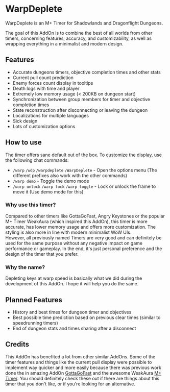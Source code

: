 # WarpDeplete

WarpDeplete is an M+ Timer for Shadowlands and Dragonflight Dungeons.

The goal of this AddOn is to combine the best of all worlds from other timers, concerning features, accuracy, and customizability, as well as wrapping everything in a minimalist and modern design.  

## Features

* Accurate dungeons timers, objective completion times and other stats
* Current pull count prediction
* Enemy forces count display in tooltips
* Death logs with time and player
* Extremely low memory usage (&lt; 200KB on dungeon start)
* Synchronization between group members for timer and objective completion times
* State reconstruction after disconnecting or leaving the dungeon
* Localizations for multiple languages
* Sick design
* Lots of customization options

## How to use

The timer offers sane default out of the box. To customize the display, use the following chat commands:

* `/warp` `/wdp` `/warpdeplete` `/WarpDeplete` - Open the options menu (The different prefixes also work with the other commands)
* `/warp demo` - Toggle the demo mode
* `/warp unlock` `/warp lock` `/warp toggle` - Lock or unlock the frame to move it (Use demo mode for this)

### Why use this timer?

Compared to other timers like GottaGoFast, Angry Keystones or the popular M+ Timer WeakAura (which inspired this AddOn), this timer is more accurate, has lower memory usage and offers more customization. The styling is also more in line with modern minimalist WoW UIs.  
However, all previously named Timers are very good and can definitely be used for the same purpose without any negative impact on game performance or gameplay. In the end, it's just personal preference and the design of the timer that you prefer.

### Why the name?

Depleting keys at warp speed is basically what we did during the development of this AddOn. I hope it will help you do the same.

## Planned Features

* History and best times for dungeon timer and objectives
* Best possible time prediction based on previous clear times (similar to speedrunning timers)
* End of dungeon stats and times sharing after a disconnect

## Credits

This AddOn has benefited a lot from other similar AddOns. Some of the timer features and things like the current pull display were possible to implement way quicker and more easily because there was previous work done the in amazing AddOn [GottaGoFast](https://www.curseforge.com/wow/addons/gottagofast) and the awesome WeakAura [M+ Timer](https://wago.io/M+Timer). You should definitely check these out if there are things about this timer that you don't like, or if you're looking for an alternative.
